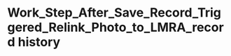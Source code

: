 # Work_Step_After_Save_Record_Triggered_Relink_Photo_to_LMRA_record history

<!-- This page has been generated to be viewed with mkdocs-material, you can not view it just as markdown . Activate tab plugin following the doc at https://squidfunk.github.io/mkdocs-material/reference/content-tabs/ -->

